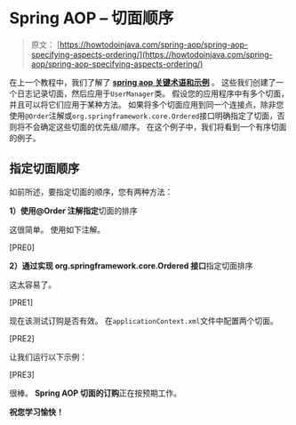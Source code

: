 # Spring AOP – 切面顺序

> 原文： [https://howtodoinjava.com/spring-aop/spring-aop-specifying-aspects-ordering/](https://howtodoinjava.com/spring-aop/spring-aop-specifying-aspects-ordering/)

在上一个教程中，我们了解了 [**spring aop 关键术语和示例**](//howtodoinjava.com/spring/spring-aop/spring-aop-aspectj-example-tutorial-using-annotation-config/) 。 这些我们创建了一个日志记录切面，然后应用于`UserManager`类。 假设您的应用程序中有多个切面，并且可以将它们应用于某种方法。 如果将多个切面应用到同一个连接点，除非您使用`@Order`注解或`org.springframework.core.Ordered`接口明确指定了切面，否则将不会确定这些切面的优先级/顺序。 在这个例子中，我们将看到一个有序切面的例子。

## 指定切面顺序

如前所述，要指定切面的顺序，您有两种方法：

**1）使用@Order 注解指定**切面的排序

这很简单。 使用如下注解。

[PRE0]

**2）通过实现 org.springframework.core.Ordered 接口**指定切面排序

这太容易了。

[PRE1]

现在该测试订购是否有效。 在`applicationContext.xml`文件中配置两个切面。

[PRE2]

让我们运行以下示例：

[PRE3]

很棒。 **Spring AOP 切面的订购**正在按预期工作。

**祝您学习愉快！**